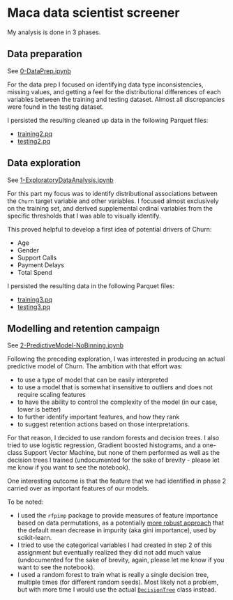 # Maca data scientist screener 

My analysis is done in 3 phases.

## Data preparation

See [0-DataPrep.ipynb](./0-DataPrep.ipynb)

For the data prep I focused on identifying data type inconsistencies, missing values, and getting a feel for the distributional differences of each variables between the training and testing dataset. Almost all discrepancies were found in the testing dataset.

I persisted the resulting cleaned up data in the following Parquet files:
- [training2.pq](./data/training2.pq)
- [testing2.pq](./data/testing2.pq)

## Data exploration

See [1-ExploratoryDataAnalysis.ipynb](./1-ExploratoryDataAnalysis.ipynb)

For this part my focus was to identify distributional associations between the `Churn` target variable and other variables. I focused almost exclusively on the training set, and derived supplemental ordinal variables from the specific thresholds that I was able to visually identify. 

This proved helpful to develop a first idea of potential drivers of Churn:
- Age
- Gender
- Support Calls
- Payment Delays
- Total Spend

I persisted the resulting data in the following Parquet files:
- [training3.pq](./data/training3.pq)
- [testing3.pq](./data/testing3.pq)

## Modelling and retention campaign

See [2-PredictiveModel-NoBinning.ipynb](./2-PredictiveModel-NoBinning.ipynb)

Following the preceding exploration, I was interested in producing an actual predictive model of Churn. The ambition with that effort was:
- to use a type of model that can be easily interpreted
- to use a model that is somewhat insensitive to outliers and does not require scaling features
- to have the ability to control the complexity of the model (in our case, lower is better)
- to further identify important features, and how they rank
- to suggest retention actions based on those interpretations.

For that reason, I decided to use random forests and decision trees. I also tried to use logistic regression, Gradient boosted histograms, and a one-class Support Vector Machine, but none of them performed as well as the decision trees I trained (undocumented for the sake of brevity - please let me know if you want to see the notebook).

One interesting outcome is that the feature that we had identified in phase 2 carried over as important features of our models.

To be noted:
- I used the `rfpimp` package to provide measures of feature importance based on data permutations, as a potentially [more robust approach](https://explained.ai/rf-importance/index.html) that the default mean decrease in impurity (aka gini importance), used by scikit-learn.
- I tried to use the categorical variables I had created in step 2 of this assignment but eventually realized they did not add much value (undocumented for the sake of brevity, again, please let me know if you want to see the notebook).
- I used a random forest to train what is really a single decision tree, multiple times (for different random seeds). Most likely not a problem, but with more time I would use the actual [`DecisionTree`](https://scikit-learn.org/stable/modules/generated/sklearn.tree.DecisionTreeClassifier.html#sklearn.tree.DecisionTreeClassifier) class instead.














